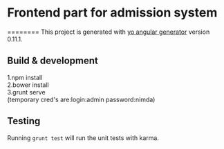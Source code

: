 # Frontend part for admission system
========
This project is generated with [yo angular generator](https://github.com/yeoman/generator-angular)
version 0.11.1.

## Build & development

1.npm install  
2.bower install  
3.grunt serve  
(temporary cred's are:login:admin password:nimda)

## Testing

Running `grunt test` will run the unit tests with karma.
